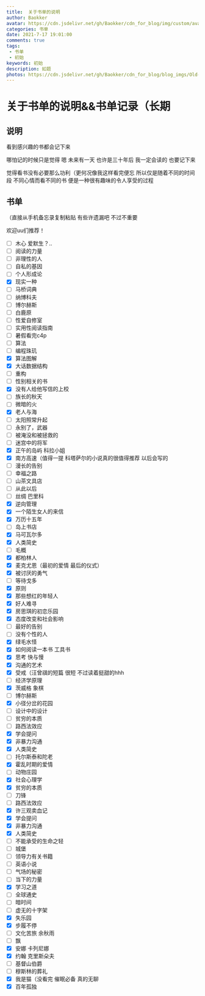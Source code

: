 ```yaml
---
title:  关于书单的说明
author: Baokker
avatar: https://cdn.jsdelivr.net/gh/Baokker/cdn_for_blog/img/custom/avatar.jpg
categories: 书单
date: 2021-7-17 19:01:00
comments: true
tags: 
 - 书单
 - 初始
keywords: 初始
description: 如题
photos: https://cdn.jsdelivr.net/gh/Baokker/cdn_for_blog/blog_imgs/Old-Book-Stack.jpg
---
```


# 关于书单的说明&&书单记录（长期

## 说明

看到感兴趣的书都会记下来

哪怕记的时候只是觉得 嗯 未来有一天 也许是三十年后 我一定会读的 也要记下来

觉得看书没有必要那么功利（更何况像我这样看完便忘  所以仅是随着不同的时间段 不同心情而看不同的书 便是一种很有趣味的令人享受的过程



## 书单

（直接从手机备忘录复制粘贴 有些许遗漏吧 不过不重要

欢迎uu们推荐！



- [ ] 木心 爱默生？..
- [ ] 阅读的力量
- [ ] 非理性的人
- [ ] 自私的基因
- [ ] 个人形成论
- [x] 现实一种
- [ ] 马桥词典
- [ ] 纳博科夫
- [ ] 博尔赫斯
- [ ] 白鹿原
- [ ] 性爱自修室
- [ ] 实用性阅读指南
- [ ] 暑假看完c4p
- [ ] 算法
- [ ] 编程珠玑
- [x] 算法图解
- [x] 大话数据结构
- [ ] 重构
- [ ] 性别相关的书
- [x] 没有人给他写信的上校
- [ ] 族长的秋天
- [ ] 微暗的火
- [x] 老人与海
- [ ] 太阳照常升起
- [ ] 永别了，武器
- [ ] 被淹没和被拯救的
- [ ] 迷宫中的将军
- [x] 正午的岛屿 科拉小姐
- [x] ‌南方高速（值得一提 科塔萨尔的小说真的很值得推荐 以后会写的
- [ ] ‌漫长的告别
- [ ] ‌幸福之路
- [ ] ‌山茶文具店
- [ ] ‌从此以后
- [ ] ‌丝绸 巴里科
- [x] ‌逆向管理
- [x] ‌一个陌生女人的来信
- [x] ‌万历十五年
- [ ] ‌岛上书店
- [x] ‌马可瓦尔多
- [x] ‌人类简史
- [ ] ‌毛概
- [x] ‌都柏林人
- [x] ‌麦克尤恩（最初的爱情 最后的仪式）
- [x] ‌被讨厌的勇气
- [ ] ‌等待戈多
- [x] ‌原则
- [x] ‌那些想红的年轻人
- [x] ‌好人难寻
- [x] ‌房思琪的初恋乐园
- [x] ‌态度改变和社会影响
- [ ] ‌最好的告别
- [ ] ‌没有个性的人
- [x] ‌绿毛水怪
- [x] ‌如何阅读一本书 工具书
- [x] ‌思考 快与慢
- [x] ‌沟通的艺术
- [x] ‌受戒（汪曾祺的短篇 很短 不过读着挺甜的hhh
- [ ] ‌经济学原理
- [x] 茨威格 象棋
- [ ] 博尔赫斯
- [x] 小径分岔的花园
- [ ] 设计中的设计
- [ ] ‌贫穷的本质
- [ ] ‌路西法效应
- [x] ‌学会提问
- [x] ‌非暴力沟通
- [x] ‌人类简史
- [ ] 托尔斯泰和陀老
- [x] ‌霍乱时期的爱情
- [ ] ‌动物庄园
- [x] ‌社会心理学
- [x] ‌贫穷的本质
- [ ] ‌刀锋
- [ ] ‌路西法效应
- [x] ‌许三观卖血记
- [x] 学会提问
- [x] ‌非暴力沟通
- [x] ‌人类简史
- [ ] ‌不能承受的生命之轻
- [ ] 城堡
- [ ] ‌领导力有关书籍
- [ ] ‌英语小说
- [ ] ‌气场的秘密
- [ ] ‌当下的力量
- [x] ‌学习之道
- [ ] ‌全球通史
- [ ] ‌暗时间
- [ ] ‌虚无的十字架
- [x] 失乐园
- [x] ‌步履不停
- [ ] 文化苦旅 余秋雨
- [ ] ‌飘
- [x] ‌安娜 卡列尼娜
- [x] 约翰 克里斯朵夫
- [ ] ‌基督山伯爵
- [ ] ‌穆斯林的葬礼
- [x] ‌我是猫（没看完 催眠必备 真的无聊
- [x] ‌百年孤独
